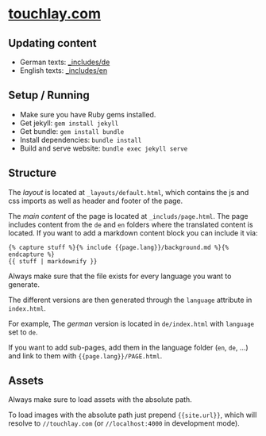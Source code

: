 # [touchlay.com](https://touchlay.com)

## Updating content

* German texts: [_includes/de](https://github.com/TouchLay/touchlay.com/tree/gh-pages/_includes/de)
* English texts: [_includes/en](https://github.com/TouchLay/touchlay.com/tree/gh-pages/_includes/en)


## Setup / Running

 * Make sure you have Ruby gems installed.
 * Get jekyll: `gem install jekyll`
 * Get bundle: `gem install bundle`
 * Install dependencies: `bundle install`
 * Build and serve website: `bundle exec jekyll serve`


## Structure

The *layout* is located at `_layouts/default.html`, which contains the js and css
imports as well as header and footer of the page.

The *main content* of the page is located at `_includs/page.html`. The page
includes content from the `de` and `en` folders where the translated content is
located. If you want to add a markdown content block you can include it via:

```
{% capture stuff %}{% include {{page.lang}}/background.md %}{% endcapture %}
{{ stuff | markdownify }}
```

Always make sure that the file exists for every language you want to generate.

The different versions are then generated through the `language` attribute in
`index.html`.

For example, The *german* version is located in `de/index.html` with `language`
set to `de`.

If you want to add sub-pages, add them in the language folder (`en`, `de`, ...)
and link to them with `{{page.lang}}/PAGE.html`.


## Assets

Always make sure to load assets with the absolute path.

To load images with the absolute path just prepend `{{site.url}}`, which will
resolve to `//touchlay.com` (or `//localhost:4000` in development mode).
